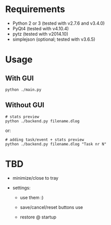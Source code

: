 
# Requirements

* Python 2 or 3 (tested with v2.7.6 and v3.4.0)
* PyQt4 (tested with v4.10.4)
* pytz (tested with v2014.10)
* simplejson (optional; tested with v3.6.5)


# Usage

## With GUI

    python ./main.py

## Without GUI

    # stats preview
    python ./backend.py filename.dlog

or:

    # adding task/event + stats preview
    python ./backend.py filename.dlog "Task nr N"


# TBD

* minimize/close to tray

* settings:

    * use them :)

    * save/cancel/reset buttons use

    * restore @ startup

